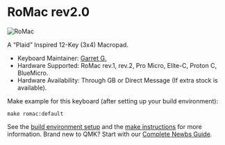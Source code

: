 # RoMac rev2.0

![RoMac](https://i.imgur.com/hAOyoqj.jpg)

A “Plaid” Inspired 12-Key (3x4) Macropad.

- Keyboard Maintainer: [Garret G.](https://github.com/TheRoyalSweatshirt)
- Hardware Supported: RoMac rev.1, rev.2, Pro Micro, Elite-C, Proton C, BlueMicro.
- Hardware Availability: Through GB or Direct Message (If extra stock is available).

Make example for this keyboard (after setting up your build environment):

    make romac:default

See the [build environment setup](https://docs.qmk.fm/#/getting_started_build_tools) and the [make instructions](https://docs.qmk.fm/#/getting_started_make_guide) for more information. Brand new to QMK? Start with our [Complete Newbs Guide](https://docs.qmk.fm/#/newbs).

